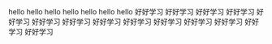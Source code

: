 hello
hello
hello
hello
hello
hello
hello
好好学习
好好学习
好好学习
好好学习
好好学习
好好学习
好好学习
好好学习
好好学习
好好学习
好好学习
好好学习
好好学习
好好学习
